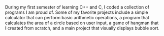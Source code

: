 During my first semester of learning C++ and C, I coded a collection of programs I am proud of. Some of my favorite projects include a simple calculator that can perform basic arithmetic operations, a program that calculates the area of a circle based on user input, a game of hangman that I created from scratch, and a main project that visually displays bubble sort.
